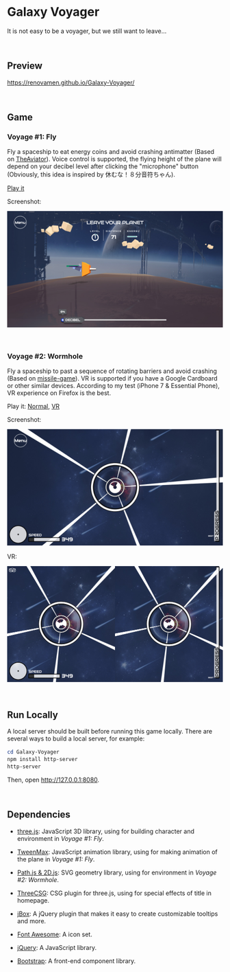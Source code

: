 # Galaxy Voyager

It is not easy to be a voyager, but we still want to leave...

&nbsp;

## Preview

https://renovamen.github.io/Galaxy-Voyager/

&nbsp;

## Game

### Voyage #1: Fly

Fly a spaceship to eat energy coins and avoid crashing antimatter (Based on [TheAviator](https://github.com/yakudoo/TheAviator)). Voice control is supported, the flying height of the plane will depend on your decibel level after clicking the "microphone" button (Obviously, this idea is inspired by 休むな！８分音符ちゃん).

[Play it](https://renovamen.github.io/Galaxy-Voyager/views/level1.html)

Screenshot:

![screenshot-fly](screenshots/fly.jpg)

&nbsp;

### Voyage #2: Wormhole

Fly a spaceship to past a sequence of rotating barriers and avoid crashing (Based on [missile-game](https://github.com/bwhmather/missile-game)). VR is supported if you have a Google Cardboard or other similar devices. According to my test (iPhone 7 & Essential Phone), VR experience on Firefox is the best.

Play it: [Normal](https://renovamen.github.io/Galaxy-Voyager/views/level2.html), [VR](https://renovamen.github.io/Galaxy-Voyager/views/level2-vr.html)

Screenshot:

![screenshot-wormhole](screenshots/wormhole.jpg)

VR:

![screenshot-wormhole-vr](screenshots/wormhole-vr.jpg)

&nbsp;

## Run Locally

A local server should be built before running this game locally. There are several ways to build a local server, for example:

```powershell
cd Galaxy-Voyager
npm install http-server
http-server
```

Then, open  http://127.0.0.1:8080.

&nbsp;

## Dependencies

- [three.js](https://github.com/mrdoob/three.js/): JavaScript 3D library, using for building character and environment in *Voyage #1: Fly*.
- [TweenMax](https://www.tweenmax.com.cn/): JavaScript animation library, using for making animation of the plane in *Voyage #1: Fly*.

- [Path.js & 2D.js](http://www.kevlindev.com/gui/shapes/path/index.htm): SVG geometry library, using for environment in *Voyage #2: Wormhole*.

- [ThreeCSG](https://github.com/chandlerprall/ThreeCSG): CSG plugin for three.js, using for special effects of title in homepage.
- [jBox](https://github.com/StephanWagner/jBox): A jQuery plugin that makes it easy to create customizable tooltips and more.

- [Font Awesome](https://github.com/FortAwesome/Font-Awesome): A icon set.
- [jQuery](https://github.com/jquery/jquery): A JavaScript library.

- [Bootstrap](https://github.com/twbs/bootstrap): A front-end component library.